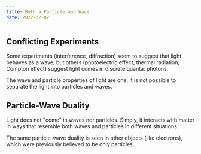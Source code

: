 ```yaml
---
title: Both a Particle and Wave
date: 2022-02-02
---
```


## Conflicting Experiments

Some experiments (interference, diffraction) seem to suggest that light behaves as a wave, but others (photoelectric effect, thermal radiation, Compton effect) suggest light comes in discrete quanta: photons.

The wave and particle properties of light are one; it is not possible to separate the light into particles and waves.

## Particle-Wave Duality

Light does not "come" in waves nor particles. Simply, it interacts with matter in ways that resemble both waves and particles in different situations.

The same particle-wave duality is seen in other objects (like electrons), which were previously believed to be only particles.